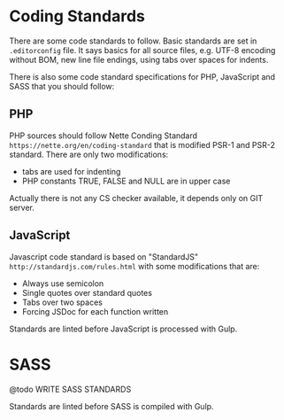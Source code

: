# Coding Standards

There are some code standards to follow. Basic standards are set in `.editorconfig` file.
It says basics for all source files, e.g. UTF-8 encoding without BOM, new line file endings, using tabs over spaces for indents.

There is also some code standard specifications for PHP, JavaScript and SASS that you should follow:

## PHP

PHP sources should follow Nette Conding Standard `https://nette.org/en/coding-standard` that is modified PSR-1 and PSR-2 standard.
There are only two modifications:
- tabs are used for indenting
- PHP constants TRUE, FALSE and NULL are in upper case

Actually there is not any CS checker available, it depends only on GIT server.

## JavaScript

Javascript code standard is based on "StandardJS" `http://standardjs.com/rules.html` with some modifications that are:
- Always use semicolon
- Single quotes over standard quotes
- Tabs over two spaces
- Forcing JSDoc for each function written

Standards are linted before JavaScript is processed with Gulp.

# SASS

@todo WRITE SASS STANDARDS

Standards are linted before SASS is compiled with Gulp.
